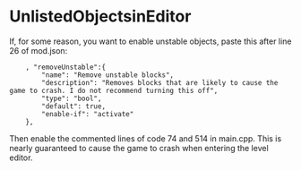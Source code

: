 # UnlistedObjectsinEditor
If, for some reason, you want to enable unstable objects, paste this after line 26 of mod.json:

		, "removeUnstable":{
			"name": "Remove unstable blocks",
			"description": "Removes blocks that are likely to cause the game to crash. I do not recommend turning this off",
			"type": "bool",
			"default": true,
			"enable-if": "activate"
		},

Then enable the commented lines of code 74 and 514 in main.cpp. This is nearly guaranteed to cause the game to crash when entering the level editor.